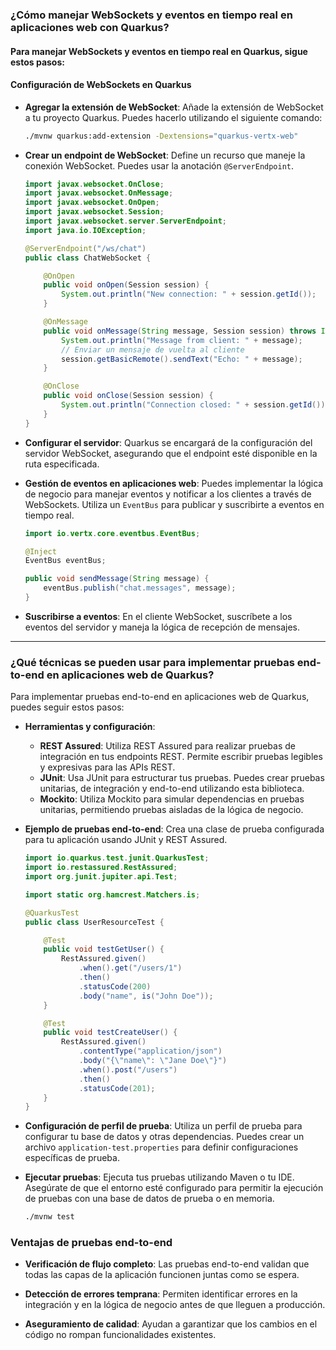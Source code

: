 ### ¿Cómo manejar WebSockets y eventos en tiempo real en aplicaciones web con Quarkus? 

#### Para manejar WebSockets y eventos en tiempo real en Quarkus, sigue estos pasos:

#### Configuración de WebSockets en Quarkus 

- **Agregar la extensión de WebSocket**: Añade la extensión de WebSocket a tu proyecto Quarkus. Puedes hacerlo utilizando el siguiente comando:

    ```bash
    ./mvnw quarkus:add-extension -Dextensions="quarkus-vertx-web" 
    ```

- **Crear un endpoint de WebSocket**: Define un recurso que maneje la conexión WebSocket. Puedes usar la anotación `@ServerEndpoint`.

    ```java
    import javax.websocket.OnClose; 
    import javax.websocket.OnMessage; 
    import javax.websocket.OnOpen; 
    import javax.websocket.Session; 
    import javax.websocket.server.ServerEndpoint; 
    import java.io.IOException;

    @ServerEndpoint("/ws/chat") 
    public class ChatWebSocket {

        @OnOpen
        public void onOpen(Session session) {
            System.out.println("New connection: " + session.getId());
        }

        @OnMessage
        public void onMessage(String message, Session session) throws IOException {
            System.out.println("Message from client: " + message);
            // Enviar un mensaje de vuelta al cliente
            session.getBasicRemote().sendText("Echo: " + message);
        }

        @OnClose
        public void onClose(Session session) {
            System.out.println("Connection closed: " + session.getId());
        }
    } 
    ```

- **Configurar el servidor**: Quarkus se encargará de la configuración del servidor WebSocket, asegurando que el endpoint esté disponible en la ruta especificada.

- **Gestión de eventos en aplicaciones web**: Puedes implementar la lógica de negocio para manejar eventos y notificar a los clientes a través de WebSockets. Utiliza un `EventBus` para publicar y suscribirte a eventos en tiempo real.

    ```java
    import io.vertx.core.eventbus.EventBus;

    @Inject 
    EventBus eventBus;

    public void sendMessage(String message) { 
        eventBus.publish("chat.messages", message); 
    } 
    ```

- **Suscribirse a eventos**: En el cliente WebSocket, suscríbete a los eventos del servidor y maneja la lógica de recepción de mensajes.

---

### ¿Qué técnicas se pueden usar para implementar pruebas end-to-end en aplicaciones web de Quarkus? 

Para implementar pruebas end-to-end en aplicaciones web de Quarkus, puedes seguir estos pasos:

- **Herramientas y configuración**:
    - **REST Assured**: Utiliza REST Assured para realizar pruebas de integración en tus endpoints REST. Permite escribir pruebas legibles y expresivas para las APIs REST.
    - **JUnit**: Usa JUnit para estructurar tus pruebas. Puedes crear pruebas unitarias, de integración y end-to-end utilizando esta biblioteca.
    - **Mockito**: Utiliza Mockito para simular dependencias en pruebas unitarias, permitiendo pruebas aisladas de la lógica de negocio.

- **Ejemplo de pruebas end-to-end**: Crea una clase de prueba configurada para tu aplicación usando JUnit y REST Assured.

    ```java
    import io.quarkus.test.junit.QuarkusTest; 
    import io.restassured.RestAssured; 
    import org.junit.jupiter.api.Test;

    import static org.hamcrest.Matchers.is;

    @QuarkusTest 
    public class UserResourceTest {

        @Test
        public void testGetUser() {
            RestAssured.given()
                .when().get("/users/1")
                .then()
                .statusCode(200)
                .body("name", is("John Doe"));
        }

        @Test
        public void testCreateUser() {
            RestAssured.given()
                .contentType("application/json")
                .body("{\"name\": \"Jane Doe\"}")
                .when().post("/users")
                .then()
                .statusCode(201);
        }
    } 
    ```

- **Configuración de perfil de prueba**: Utiliza un perfil de prueba para configurar tu base de datos y otras dependencias. Puedes crear un archivo `application-test.properties` para definir configuraciones específicas de prueba.

- **Ejecutar pruebas**: Ejecuta tus pruebas utilizando Maven o tu IDE. Asegúrate de que el entorno esté configurado para permitir la ejecución de pruebas con una base de datos de prueba o en memoria.

    ```bash
    ./mvnw test 
    ```

### Ventajas de pruebas end-to-end 

- **Verificación de flujo completo**: Las pruebas end-to-end validan que todas las capas de la aplicación funcionen juntas como se espera. 

- **Detección de errores temprana**: Permiten identificar errores en la integración y en la lógica de negocio antes de que lleguen a producción. 

- **Aseguramiento de calidad**: Ayudan a garantizar que los cambios en el código no rompan funcionalidades existentes.
